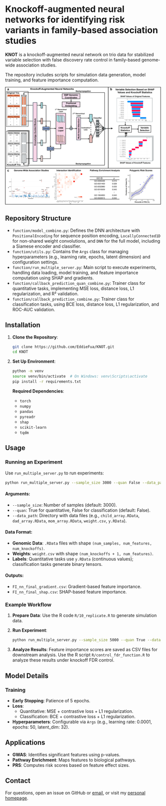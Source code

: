 # Knockoff-augmented neural networks for identifying risk variants in family-based association studies

**KNOT** is a knockoff-augmented neural network on trio data for stabilized variable selection with false discovery rate control in family-based genome-wide association studies.

The repository includes scripts for simulation data generation, model training, and feature importance computation.

![Pipeline](figure/framework.jpg)


## Repository Structure

- `function/model_combine.py`: Defines the DNN architecture with `PositionalEncoding` for sequence position encoding, `LocallyConnected1D` for non-shared weight convolutions, and `DNN` for the full model, including a Siamese encoder and classifier.
- `function/utils.py`: Contains the `Args` class for managing hyperparameters (e.g., learning rate, epochs, latent dimension) and configuration settings.
- `function/run_multiple_server.py`: Main script to execute experiments, handling data loading, model training, and feature importance computation using SHAP and gradients.
- `function/callback_prediction_quan_combine.py`: Trainer class for quantitative tasks, implementing MSE loss, distance loss, L1 regularization, and R² validation.
- `function/callback_prediction_combine.py`: Trainer class for classification tasks, using BCE loss, distance loss, L1 regularization, and ROC-AUC validation.


## Installation

1. **Clone the Repository**:

   ```bash
   git clone https://github.com/EddieFua/KNOT.git
   cd KNOT
   ```

2. **Set Up Environment**:

   ```bash
   python -m venv
   source venv/bin/activate  # On Windows: venv\Scripts\activate
   pip install -r requirements.txt
   ```

   **Required Dependencies**:

   - `torch`
   - `numpy`
   - `pandas`
   - `pyreadr`
   - `shap`
   - `scikit-learn`
   - `tqdm`

## Usage

### Running an Experiment

Use `run_multiple_server.py` to run experiments:

```bash
python run_multiple_server.py --sample_size 3000 --quan False --data_path /path/to/data
```

#### Arguments:

- `--sample_size`: Number of samples (default: 3000).
- `--quan`: True for quantitative, False for classification (default: False).
- `--data_path`: Directory with data files (e.g., `child_array.RData`, `dad_array.RData`, `mom_array.RData`, `weight.csv`, `y.RData`).

#### Data Format:

- **Genomic Data**: `.RData` files with shape `(num_samples, num_features, num_knockoffs)`.
- **Weights**: `weight.csv` with shape `(num_knockoffs + 1, num_features)`.
- **Labels**: Quantitative tasks use `y.RData` (continuous values); classification tasks generate binary tensors.

#### Outputs:

- `FI_nn_final_gradient.csv`: Gradient-based feature importance.
- `FI_nn_final_shap.csv`: SHAP-based feature importance.

### Example Workflow

1. **Prepare Data**: Use the R code `R/10_replicate.R` to generate simulation data.

2. **Run Experiment**:

   ```bash
   python run_multiple_server.py --sample_size 5000 --quan True --data_path ./data
   ```

3. **Analyze Results**: Feature importance scores are saved as CSV files for downstream analysis. Use the R script `R/control_fdr_function.R` to analyze these results under knockoff FDR control.

## Model Details

### Training

- **Early Stopping**: Patience of 5 epochs.
- **Loss**:
  - Quantitative: MSE + contrastive loss + L1 regularization.
  - Classification: BCE + contrastive loss + L1 regularization.
- **Hyperparameters**: Configurable via `Args` (e.g., learning rate: 0.0001, epochs: 50, latent_dim: 32).

## Applications

- **GWAS**: Identifies significant features using p-values.
- **Pathway Enrichment**: Maps features to biological pathways.
- **PRS**: Computes risk scores based on feature effect sizes.

## Contact

For questions, open an issue on GitHub or [email](yinghao.fu@my.cityu.edu.hk), or visit my [personal homepage](https://eddiefua.github.io/).
